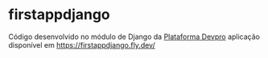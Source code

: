 # firstappdjango
Código desenvolvido no módulo de Django da [Plataforma Devpro](https://plataforma.dev.pro.br/)
aplicação disponível em https://firstappdjango.fly.dev/
